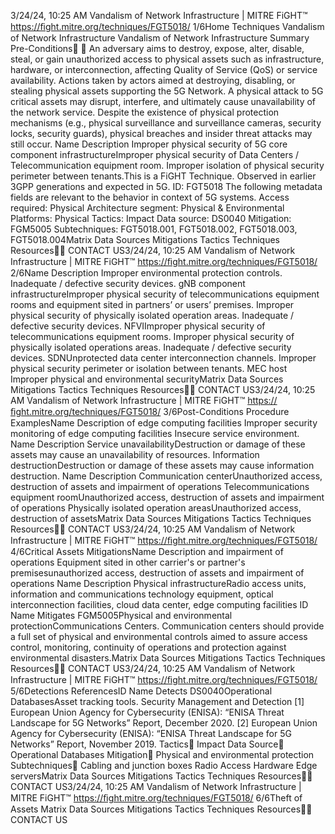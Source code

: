 3/24/24, 10:25 AM Vandalism of Network Infrastructure | MITRE FiGHT™
https://ﬁght.mitre.org/techniques/FGT5018/ 1/6Home Techniques Vandalism of Network Infrastructure
Vandalism of Network
Infrastructure
Summary
Pre-Conditions󰅂 󰅂
An adversary aims to destroy, expose, alter, disable, steal, or
gain unauthorized access to physical assets such as
infrastructure, hardware, or interconnection, affecting Quality
of Service (QoS) or service availability.
Actions taken by actors aimed at destroying, disabling, or
stealing physical assets supporting the 5G Network. A
physical attack to 5G critical assets may disrupt, interfere, and
ultimately cause unavailability of the network service. Despite
the existence of physical protection mechanisms (e.g.,
physical surveillance and surveillance cameras, security locks,
security guards), physical breaches and insider threat attacks
may still occur.
Name Description
Improper physical security of 5G
core component infrastructureImproper physical
security of Data Centers
/ Telecommunication
equipment room.
Improper isolation of
physical security
perimeter between
tenants.This is a FiGHT Technique.
Observed in earlier 3GPP
generations and expected in
5G.
ID: FGT5018
The following metadata
fields are relevant to the
behavior in context of 5G
systems.
Access required: Physical
Architecture segment:
Physical & Environmental
Platforms: Physical
Tactics: Impact
Data source: DS0040
Mitigation: FGM5005
Subtechniques:
FGT5018.001,
FGT5018.002,
FGT5018.003, FGT5018.004Matrix Data Sources Mitigations Tactics Techniques Resources󰍝󰇙
CONTACT US3/24/24, 10:25 AM Vandalism of Network Infrastructure | MITRE FiGHT™
https://ﬁght.mitre.org/techniques/FGT5018/ 2/6Name Description
Improper environmental
protection controls.
Inadequate / defective
security devices.
gNB component infrastructureImproper physical
security of
telecommunications
equipment rooms and
equipment sited in
partners’ or users’
premises.
Improper physical
security of physically
isolated operation
areas.
Inadequate / defective
security devices.
NFVIImproper physical
security of
telecommunications
equipment rooms.
Improper physical
security of physically
isolated operations
areas.
Inadequate / defective
security devices.
SDNUnprotected data center
interconnection
channels.
Improper physical
security perimeter or
isolation between
tenants.
MEC host Improper physical and
environmental securityMatrix Data Sources Mitigations Tactics Techniques Resources󰍝󰇙
CONTACT US3/24/24, 10:25 AM Vandalism of Network Infrastructure | MITRE FiGHT™
https://ﬁght.mitre.org/techniques/FGT5018/ 3/6Post-Conditions
Procedure ExamplesName Description
of edge computing
facilities
Improper security
monitoring of edge
computing facilities
Insecure service
environment.
Name Description
Service unavailabilityDestruction or damage
of these assets may
cause an unavailability
of resources.
Information destructionDestruction or damage
of these assets may
cause information
destruction.
Name Description
Communication centerUnauthorized access,
destruction of assets
and impairment of
operations
Telecommunications equipment
roomUnauthorized access,
destruction of assets
and impairment of
operations
Physically isolated operation
areasUnauthorized access,
destruction of assetsMatrix Data Sources Mitigations Tactics Techniques Resources󰍝󰇙
CONTACT US3/24/24, 10:25 AM Vandalism of Network Infrastructure | MITRE FiGHT™
https://ﬁght.mitre.org/techniques/FGT5018/ 4/6Critical Assets
MitigationsName Description
and impairment of
operations
Equipment sited in other carrier's
or partner's premisesunauthorized access,
destruction of assets
and impairment of
operations
Name Description
Physical infrastructureRadio access units,
information and
communications
technology equipment,
optical interconnection
facilities, cloud data
center, edge computing
facilities
ID Name Mitigates
FGM5005Physical and
environmental
protectionCommunications
Centers.
Communication centers
should provide a full set
of physical and
environmental controls
aimed to assure access
control, monitoring,
continuity of operations
and protection against
environmental
disasters.Matrix Data Sources Mitigations Tactics Techniques Resources󰍝󰇙
CONTACT US3/24/24, 10:25 AM Vandalism of Network Infrastructure | MITRE FiGHT™
https://ﬁght.mitre.org/techniques/FGT5018/ 5/6Detections
ReferencesID Name Detects
DS0040Operational
DatabasesAsset tracking tools.
Security Management
and Detection
[1] European Union Agency for Cybersecurity (ENISA): “ENISA
Threat Landscape for 5G Networks” Report, December 2020.
[2] European Union Agency for Cybersecurity (ENISA): “ENISA
Threat Landscape for 5G Networks” Report, November 2019.
Tactics󰅀
Impact
Data Source󰅀
Operational Databases
Mitigation󰅀
Physical and environmental protection
Subtechniques󰅀
Cabling and junction boxes
Radio Access Hardware
Edge serversMatrix Data Sources Mitigations Tactics Techniques Resources󰍝󰇙
CONTACT US3/24/24, 10:25 AM Vandalism of Network Infrastructure | MITRE FiGHT™
https://ﬁght.mitre.org/techniques/FGT5018/ 6/6Theft of Assets Matrix Data Sources Mitigations Tactics Techniques Resources󰍝󰇙
CONTACT US
